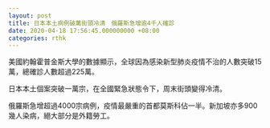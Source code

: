 ```yaml
---
layout: post
title: 日本本土病例破萬街頭冷清　俄羅斯急增逾4千人確診
date: 2020-04-18 17:56:45.000000000 +08:00
categories: rthk
---
```


美國約翰霍普金斯大學的數據顯示，全球因為感染新型肺炎疫情不治的人數突破15萬，總確診人數超過225萬。

日本本土個案突破一萬宗，在全國緊急狀態令下，周末街頭變得冷清。

俄羅斯急增超過4000宗病例，疫情最嚴重的首都莫斯科佔一半。新加坡亦多900幾人染病，絕大部分是外籍勞工。
